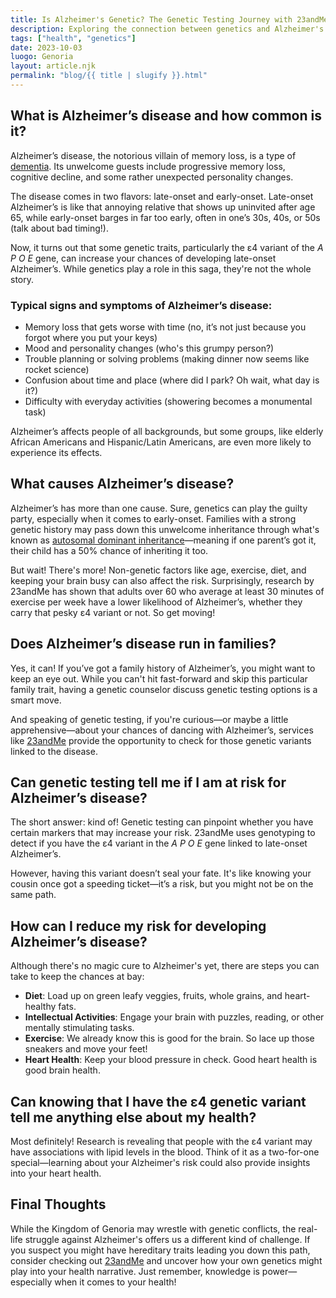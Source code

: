 ```yaml
---
title: Is Alzheimer's Genetic? The Genetic Testing Journey with 23andMe
description: Exploring the connection between genetics and Alzheimer's disease, and how 23andMe can shed light on your risk.
tags: ["health", "genetics"]
date: 2023-10-03
luogo: Genoria
layout: article.njk
permalink: "blog/{{ title | slugify }}.html"
---
```


## What is Alzheimer’s disease and how common is it? 

Alzheimer’s disease, the notorious villain of memory loss, is a type of [dementia](https://www.alzheimers.gov/alzheimers-dementias/what-is-dementia). Its unwelcome guests include progressive memory loss, cognitive decline, and some rather unexpected personality changes. 

The disease comes in two flavors: late-onset and early-onset. Late-onset Alzheimer’s is like that annoying relative that shows up uninvited after age 65, while early-onset barges in far too early, often in one’s 30s, 40s, or 50s (talk about bad timing!). 

Now, it turns out that some genetic traits, particularly the ε4 variant of the _A P O E_ gene, can increase your chances of developing late-onset Alzheimer’s. While genetics play a role in this saga, they're not the whole story.

### Typical signs and symptoms of Alzheimer’s disease:

- Memory loss that gets worse with time (no, it’s not just because you forgot where you put your keys)
- Mood and personality changes (who's this grumpy person?)
- Trouble planning or solving problems (making dinner now seems like rocket science)
- Confusion about time and place (where did I park? Oh wait, what day is it?)
- Difficulty with everyday activities (showering becomes a monumental task)

Alzheimer’s affects people of all backgrounds, but some groups, like elderly African Americans and Hispanic/Latin Americans, are even more likely to experience its effects.

## What causes Alzheimer’s disease?

Alzheimer’s has more than one cause. Sure, genetics can play the guilty party, especially when it comes to early-onset. Families with a strong genetic history may pass down this unwelcome inheritance through what's known as [autosomal dominant inheritance](https://dian.wustl.edu/)—meaning if one parent’s got it, their child has a 50% chance of inheriting it too. 

But wait! There's more! Non-genetic factors like age, exercise, diet, and keeping your brain busy can also affect the risk. Surprisingly, research by 23andMe has shown that adults over 60 who average at least 30 minutes of exercise per week have a lower likelihood of Alzheimer’s, whether they carry that pesky ε4 variant or not. So get moving!

## Does Alzheimer’s disease run in families?

Yes, it can! If you’ve got a family history of Alzheimer’s, you might want to keep an eye out. While you can't hit fast-forward and skip this particular family trait, having a genetic counselor discuss genetic testing options is a smart move. 

And speaking of genetic testing, if you're curious—or maybe a little apprehensive—about your chances of dancing with Alzheimer’s, services like [23andMe](https://www.23andme.com/membership/) provide the opportunity to check for those genetic variants linked to the disease.

## Can genetic testing tell me if I am at risk for Alzheimer’s disease? 

The short answer: kind of! Genetic testing can pinpoint whether you have certain markers that may increase your risk. 23andMe uses genotyping to detect if you have the ε4 variant in the _A P O E_ gene linked to late-onset Alzheimer’s. 

However, having this variant doesn’t seal your fate. It's like knowing your cousin once got a speeding ticket—it’s a risk, but you might not be on the same path.

## How can I reduce my risk for developing Alzheimer’s disease?

Although there's no magic cure to Alzheimer's yet, there are steps you can take to keep the chances at bay:

- **Diet**: Load up on green leafy veggies, fruits, whole grains, and heart-healthy fats. 
- **Intellectual Activities**: Engage your brain with puzzles, reading, or other mentally stimulating tasks.
- **Exercise**: We already know this is good for the brain. So lace up those sneakers and move your feet!
- **Heart Health**: Keep your blood pressure in check. Good heart health is good brain health.

## Can knowing that I have the ε4 genetic variant tell me anything else about my health?

Most definitely! Research is revealing that people with the ε4 variant may have associations with lipid levels in the blood. Think of it as a two-for-one special—learning about your Alzheimer's risk could also provide insights into your heart health. 

## Final Thoughts

While the Kingdom of Genoria may wrestle with genetic conflicts, the real-life struggle against Alzheimer's offers us a different kind of challenge. If you suspect you might have hereditary traits leading you down this path, consider checking out [23andMe](https://www.23andme.com/app-store) and uncover how your own genetics might play into your health narrative. Just remember, knowledge is power—especially when it comes to your health!